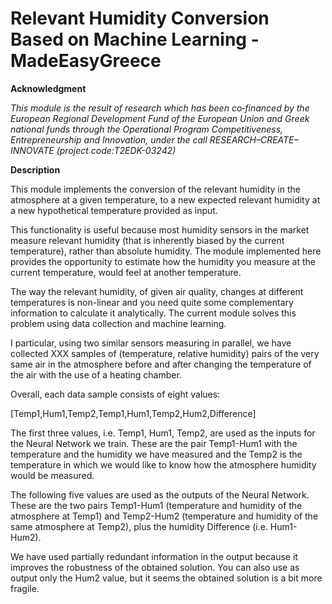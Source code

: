 # Relevant Humidity Conversion Based on Machine Learning - MadeEasyGreece

**Acknowledgment** 

_This module is the result of research which has been co‐financed by the European Regional Development Fund of the European Union and Greek national funds through the Operational Program Competitiveness, Entrepreneurship and Innovation, under the call RESEARCH–CREATE–INNOVATE (project code:T2EDK-03242)_

**Description**

This module implements the conversion of the relevant humidity in the atmosphere at a given temperature, to a new expected relevant humidity at a new hypothetical temperature provided as input.

This functionality is useful because most humidity sensors in the market measure relevant humidity (that is inherently biased by the current temperature), rather than absolute humidity. The module implemented here provides the opportunity to estimate how the humidity you measure at the current temperature, would feel at another temperature.


The way the relevant humidity, of given air quality, changes at different temperatures is non-linear and you need quite some complementary information to calculate it analytically. The current module solves this problem using data collection and machine learning.

I particular, using two similar sensors measuring in parallel, we have collected XXX samples of (temperature, relative humidity) pairs of the very same air in the atmosphere before and after changing the temperature of the air with the use of a heating chamber.


Overall, each data sample consists of eight values:

[Temp1,Hum1,Temp2,Temp1,Hum1,Temp2,Hum2,Difference]

The first three values, i.e. Temp1, Hum1, Temp2, are used as the inputs for the Neural Network we train. These are the pair Temp1-Hum1 with the temperature and the humidity we have measured and the Temp2 is the temperature in which we would like to know how the atmosphere humidity would be measured.


The following five values are used as the outputs of the Neural Network. These are the two pairs Temp1-Hum1 (temperature and humidity of the atmosphere at Temp1) and Temp2-Hum2 (temperature and humidity of the same atmosphere at Temp2), plus the humidity Difference (i.e. Hum1-Hum2).

We have used partially redundant information in the output because it improves the robustness of the obtained solution. You can also use as output only the Hum2 value, but it seems the obtained solution is a bit more fragile.
